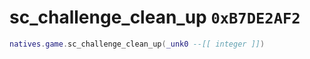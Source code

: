 # sc_challenge_clean_up `0xB7DE2AF2`

```lua
natives.game.sc_challenge_clean_up(_unk0 --[[ integer ]])
```